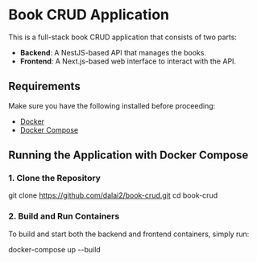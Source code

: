 # Book CRUD Application

This is a full-stack book CRUD application that consists of two parts:
- **Backend**: A NestJS-based API that manages the books.
- **Frontend**: A Next.js-based web interface to interact with the API.

## Requirements

Make sure you have the following installed before proceeding:
- [Docker](https://docs.docker.com/get-docker/)
- [Docker Compose](https://docs.docker.com/compose/install/)

## Running the Application with Docker Compose

### 1. Clone the Repository


git clone https://github.com/dalai2/book-crud.git
cd book-crud
### 2. Build and Run Containers
To build and start both the backend and frontend containers, simply run:

docker-compose up --build
